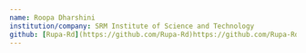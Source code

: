 ```yaml
---
name: Roopa Dharshini
institution/company: SRM Institute of Science and Technology
github: [Rupa-Rd](https://github.com/Rupa-Rd)https://github.com/Rupa-Rd
---
```

